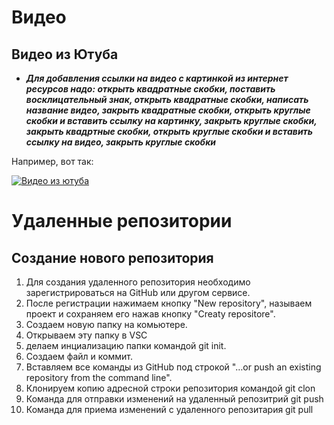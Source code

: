 # Видео
## Видео из Ютуба

* ***Для добавления ссылки на видео с картинкой из интернет ресурсов надо: открыть квадратные скобки, поставить восклицательный знак, открыть квадратные скобки, написать название видео, закрыть квадратные скобки, открыть круглые скобки и вставить ссылку на картинку, закрыть круглые скобки, закрыть квадртные скобки, открыть круглые скобки и вставить ссылку на видео, закрыть круглые скобки***

Например, вот так:

[![Видео из ютуба](https://img.youscreen.ru/wall/14977333249442/14977333249442_1920x1200.jpg)](https://www.youtube.com/watch?v=kihBxdNwgTo)

# Удаленные репозитории
## Создание нового репозитория
1. Для создания удаленного репозитория необходимо зарегистрироваться на GitHub или другом сервисе.
2. После регистрации нажимаем кнопку "New repository", называем проект и сохраняем его нажав кнопку "Creaty repositore".
3. Создаем новую папку на комьютере.
4. Открываем эту папку в VSC
5. делаем инциализацию папки командой git init.
6. Создаем файл и коммит.
7. Вставляем все команды из GitHub под строкой "…or push an existing repository from the command line".
8. Клонируем копию адресной строки репозитория командой git clon
9. Команда для отправки изменений на удаленный репозитрий  git push
10. Команда для приема изменений с удаленного репозитария git pull
